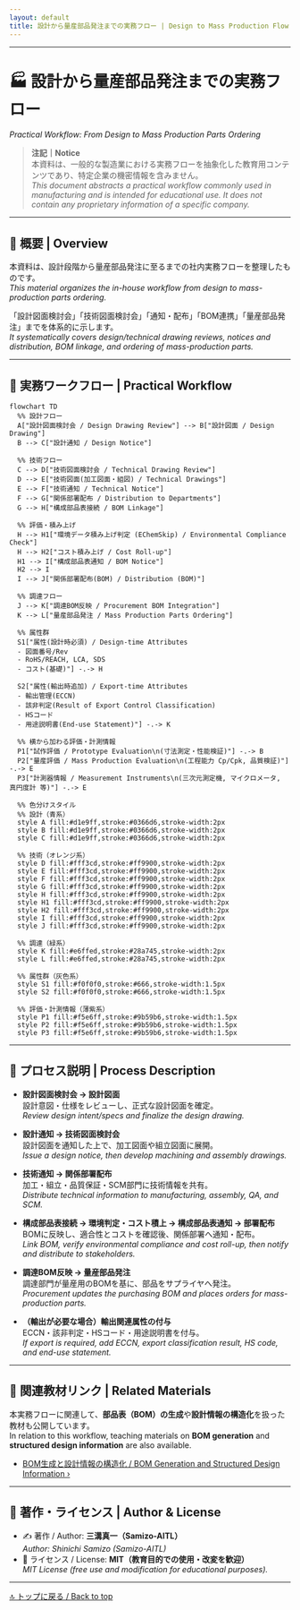 ```yaml
---
layout: default
title: 設計から量産部品発注までの実務フロー | Design to Mass Production Flow
---
```


---

# 🏭 設計から量産部品発注までの実務フロー  
*Practical Workflow: From Design to Mass Production Parts Ordering*

> **注記｜Notice**  
> 本資料は、一般的な製造業における実務フローを抽象化した教育用コンテンツであり、特定企業の機密情報を含みません。  
> *This document abstracts a practical workflow commonly used in manufacturing and is intended for educational use. It does not contain any proprietary information of a specific company.*

---

## 📘 概要 | Overview
本資料は、設計段階から量産部品発注に至るまでの社内実務フローを整理したものです。  
*This material organizes the in-house workflow from design to mass-production parts ordering.*

「設計図面検討会」「技術図面検討会」「通知・配布」「BOM連携」「量産部品発注」までを体系的に示します。  
*It systematically covers design/technical drawing reviews, notices and distribution, BOM linkage, and ordering of mass-production parts.*

---

## 🔁 実務ワークフロー | Practical Workflow

```mermaid
flowchart TD
  %% 設計フロー
  A["設計図面検討会 / Design Drawing Review"] --> B["設計図面 / Design Drawing"]
  B --> C["設計通知 / Design Notice"]

  %% 技術フロー
  C --> D["技術図面検討会 / Technical Drawing Review"]
  D --> E["技術図面(加工図面・組図) / Technical Drawings"]
  E --> F["技術通知 / Technical Notice"]
  F --> G["関係部署配布 / Distribution to Departments"]
  G --> H["構成部品表接続 / BOM Linkage"]

  %% 評価・積み上げ
  H --> H1["環境データ積み上げ判定 (EChemSkip) / Environmental Compliance Check"]
  H --> H2["コスト積み上げ / Cost Roll-up"]
  H1 --> I["構成部品表通知 / BOM Notice"]
  H2 --> I
  I --> J["関係部署配布(BOM) / Distribution (BOM)"]

  %% 調達フロー
  J --> K["調達BOM反映 / Procurement BOM Integration"]
  K --> L["量産部品発注 / Mass Production Parts Ordering"]

  %% 属性群
  S1["属性(設計時必須) / Design-time Attributes
  - 図面番号/Rev
  - RoHS/REACH, LCA, SDS
  - コスト(基礎)"] -.-> H

  S2["属性(輸出時追加) / Export-time Attributes
  - 輸出管理(ECCN)
  - 該非判定(Result of Export Control Classification)
  - HSコード
  - 用途説明書(End-use Statement)"] -.-> K

  %% 横から加わる評価・計測情報
  P1["試作評価 / Prototype Evaluation\n(寸法測定・性能検証)"] -.-> B
  P2["量産評価 / Mass Production Evaluation\n(工程能力 Cp/Cpk, 品質検証)"] -.-> E
  P3["計測器情報 / Measurement Instruments\n(三次元測定機, マイクロメータ, 真円度計 等)"] -.-> E

  %% 色分けスタイル
  %% 設計（青系）
  style A fill:#d1e9ff,stroke:#0366d6,stroke-width:2px
  style B fill:#d1e9ff,stroke:#0366d6,stroke-width:2px
  style C fill:#d1e9ff,stroke:#0366d6,stroke-width:2px

  %% 技術（オレンジ系）
  style D fill:#fff3cd,stroke:#ff9900,stroke-width:2px
  style E fill:#fff3cd,stroke:#ff9900,stroke-width:2px
  style F fill:#fff3cd,stroke:#ff9900,stroke-width:2px
  style G fill:#fff3cd,stroke:#ff9900,stroke-width:2px
  style H fill:#fff3cd,stroke:#ff9900,stroke-width:2px
  style H1 fill:#fff3cd,stroke:#ff9900,stroke-width:2px
  style H2 fill:#fff3cd,stroke:#ff9900,stroke-width:2px
  style I fill:#fff3cd,stroke:#ff9900,stroke-width:2px
  style J fill:#fff3cd,stroke:#ff9900,stroke-width:2px

  %% 調達（緑系）
  style K fill:#e6ffed,stroke:#28a745,stroke-width:2px
  style L fill:#e6ffed,stroke:#28a745,stroke-width:2px

  %% 属性群（灰色系）
  style S1 fill:#f0f0f0,stroke:#666,stroke-width:1.5px
  style S2 fill:#f0f0f0,stroke:#666,stroke-width:1.5px

  %% 評価・計測情報（薄紫系）
  style P1 fill:#f5e6ff,stroke:#9b59b6,stroke-width:1.5px
  style P2 fill:#f5e6ff,stroke:#9b59b6,stroke-width:1.5px
  style P3 fill:#f5e6ff,stroke:#9b59b6,stroke-width:1.5px
```

---

## 📂 プロセス説明 | Process Description

- **設計図面検討会 → 設計図面**  
  設計意図・仕様をレビューし、正式な設計図面を確定。  
  *Review design intent/specs and finalize the design drawing.*

- **設計通知 → 技術図面検討会**  
  設計図面を通知した上で、加工図面や組立図面に展開。  
  *Issue a design notice, then develop machining and assembly drawings.*

- **技術通知 → 関係部署配布**  
  加工・組立・品質保証・SCM部門に技術情報を共有。  
  *Distribute technical information to manufacturing, assembly, QA, and SCM.*

- **構成部品表接続 → 環境判定・コスト積上 → 構成部品表通知 → 部署配布**  
  BOMに反映し、適合性とコストを確認後、関係部署へ通知・配布。  
  *Link BOM, verify environmental compliance and cost roll-up, then notify and distribute to stakeholders.*

- **調達BOM反映 → 量産部品発注**  
  調達部門が量産用のBOMを基に、部品をサプライヤへ発注。  
  *Procurement updates the purchasing BOM and places orders for mass-production parts.*

- **（輸出が必要な場合）輸出関連属性の付与**  
  ECCN・該非判定・HSコード・用途説明書を付与。  
  *If export is required, add ECCN, export classification result, HS code, and end-use statement.*

---

## 🔗 関連教材リンク | Related Materials

本実務フローに関連して、**部品表（BOM）の生成**や**設計情報の構造化**を扱った教材も公開しています。  
In relation to this workflow, teaching materials on **BOM generation** and **structured design information** are also available.  

- [BOM生成と設計情報の構造化 / BOM Generation and Structured Design Information ›](https://samizo-aitl.github.io/EduMecha/08_production_process/06_bom_generation/)

---

## 👤 著作・ライセンス | Author & License
- ✍️ 著作 / Author: **三溝真一（Samizo-AITL）**  
  *Author: Shinichi Samizo (Samizo-AITL)*  
- 📜 ライセンス / License: **MIT（教育目的での使用・改変を歓迎）**  
  *MIT License (free use and modification for educational purposes).*

---

[🔝 トップに戻る / Back to top](https://samizo-aitl.github.io/EduMecha/08_production_process/index.html)
